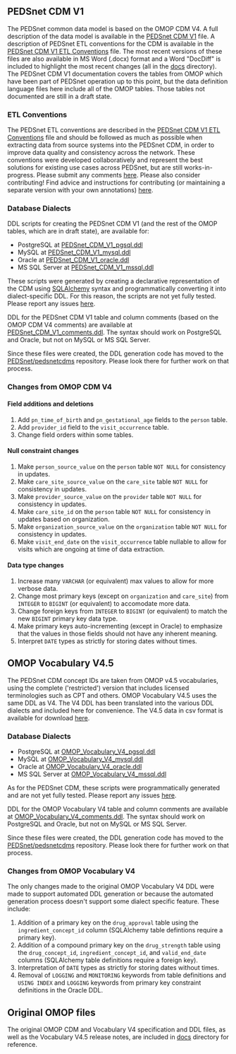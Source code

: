 ## PEDSnet CDM V1

The PEDSnet common data model is based on the OMOP CDM V4. A full description of the data model is available in the [PEDSnet CDM V1](docs/PEDSnet_CDM_V1.md) file. A description of PEDSnet ETL conventions for the CDM is available in the [PEDSnet CDM V1 ETL Conventions](docs/PEDSnet_CDM_V1_ETL_Conventions.md) file. The most recent versions of these files are also available in MS Word (.docx) format and a Word "DocDiff" is included to highlight the most recent changes (all in the [docs](docs) directory). The PEDSnet CDM V1 documentation covers the tables from OMOP which have been part of PEDSnet operation up to this point, but the data definition language files here include all of the OMOP tables. Those tables not documented are still in a draft state.

### ETL Conventions

The PEDSnet ETL conventions are described in the [PEDSnet CDM V1 ETL Conventions](docs/PEDSnet_CDM_V1_ETL_Conventions.md) file and should be followed as much as possible when extracting data from source systems into the PEDSnet CDM, in order to improve data quality and consistency across the network. These conventions were developed collaboratively and represent the best solutions for existing use cases across PEDSnet, but are still works-in-progress. Please submit any comments [here](https://github.com/PEDSnet/Data_Models/issues). Please also consider contributing! Find advice and instructions for contributing (or maintaining a separate version with your own annotations) [here](CONTRIBUTING.md).

### Database Dialects

DDL scripts for creating the PEDSnet CDM V1 (and the rest of the OMOP tables, which are in draft state), are available for:

- PostgreSQL at [PEDSnet_CDM_V1_pgsql.ddl](PEDSnet_CDM_V1_pgsql.ddl)
- MySQL at [PEDSnet_CDM_V1_mysql.ddl](PEDSnet_CDM_V1_mysql.ddl)
- Oracle at [PEDSnet_CDM_V1_oracle.ddl](PEDSnet_CDM_V1_oracle.ddl)
- MS SQL Server at [PEDSnet_CDM_V1_mssql.ddl](PEDSnet_CDM_V1_mssql.ddl)

These scripts were generated by creating a declarative representation of the CDM using [SQLAlchemy](http://www.sqlalchemy.org/) syntax and programmatically converting it into dialect-specific DDL. For this reason, the scripts are not yet fully tested. Please report any issues [here](https://github.com/PEDSnet/pedsnetcdms/issues).

DDL for the PEDSnet CDM V1 table and column comments (based on the OMOP CDM V4 comments) are available at [PEDSnet_CDM_V1_comments.ddl](PEDSnet_CDM_V1_comments.ddl). The syntax should work on PostgreSQL and Oracle, but not on MySQL or MS SQL Server.

Since these files were created, the DDL generation code has moved to the [PEDSnet/pedsnetcdms](https://github.com/PEDSnet/pedsnetcdms) repository. Please look there for further work on that process.

### Changes from OMOP CDM V4

#### Field additions and deletions

1. Add `pn_time_of_birth` and `pn_gestational_age` fields to the `person` table.
2. Add `provider_id` field to the `visit_occurrence` table.
3. Change field orders within some tables.

#### Null constraint changes

1. Make `person_source_value` on the `person` table `NOT NULL` for consistency in updates.
2. Make `care_site_source_value` on the `care_site` table `NOT NULL` for consistency in updates.
3. Make `provider_source_value` on the `provider` table `NOT NULL` for consistency in updates.
4. Make `care_site_id` on the `person` table `NOT NULL` for consistency in updates based on organization.
5. Make `organization_source_value` on the `organization` table `NOT NULL` for consistency in updates.
6. Make `visit_end_date` on the `visit_occurrence` table nullable to allow for visits which are ongoing at time of data extraction.

#### Data type changes

1. Increase many `VARCHAR` (or equivalent) max values to allow for more verbose data.
2. Change most primary keys (except on `organization` and `care_site`) from `INTEGER` to `BIGINT` (or equivalent) to accomodate more data.
3. Change foreign keys from `INTEGER` to `BIGINT` (or equivalent) to match the new `BIGINT` primary key data type.
4. Make primary keys auto-incrementing (except in Oracle) to emphasize that the values in those fields should not have any inherent meaning.
5. Interpret `DATE` types as strictly for storing dates without times.

## OMOP Vocabulary V4.5

The PEDSnet CDM concept IDs are taken from OMOP v4.5 vocabularies, using the complete ('restricted') version that includes licensed terminologies such as CPT and others. OMOP Vocabulary V4.5 uses the same DDL as V4. The V4 DDL has been translated into the various DDL dialects and included here for convenience. The V4.5 data in csv format is available for download [here](https://drive.google.com/uc?export=download&id=0Bzgq_ix-rkw7ZFpBR0lYcVk4WUU).

### Database Dialects

- PostgreSQL at [OMOP_Vocabulary_V4_pgsql.ddl](OMOP_Vocabulary_V4_pgsql.ddl)
- MySQL at [OMOP_Vocabulary_V4_mysql.ddl](OMOP_Vocabulary_V4_mysql.ddl)
- Oracle at [OMOP_Vocabulary_V4_oracle.ddl](OMOP_Vocabulary_V4_oracle.ddl)
- MS SQL Server at [OMOP_Vocabulary_V4_mssql.ddl](OMOP_Vocabulary_V4_mssql.ddl)

As for the PEDSnet CDM, these scripts were programmatically generated and are not yet fully tested. Please report any issues [here](https://github.com/PEDSnet/pedsnetcdms/issues).

DDL for the OMOP Vocabulary V4 table and column comments are available at [OMOP_Vocabulary_V4_comments.ddl](OMOP_Vocabulary_V4_comments.ddl). The syntax should work on PostgreSQL and Oracle, but not on MySQL or MS SQL Server.

Since these files were created, the DDL generation code has moved to the [PEDSnet/pedsnetcdms](https://github.com/PEDSnet/pedsnetcdms) repository. Please look there for further work on that process.

### Changes from OMOP Vocabulary V4

The only changes made to the original OMOP Vocabulary V4 DDL were made to support automated DDL generation or because the automated generation process doesn't support some dialect specific feature. These include:

1. Addition of a primary key on the `drug_approval` table using the `ingredient_concept_id` column (SQLAlchemy table defintions require a primary key).
2. Addition of a compound primary key on the `drug_strength` table using the `drug_concept_id`, `ingredient_concept_id`, and `valid_end_date` columns (SQLAlchemy table definitions require a foreign key).
3. Interpretation of `DATE` types as strictly for storing dates without times.
4. Removal of `LOGGING` and `MONITORING` keywords from table definitions and `USING INDEX` and `LOGGING` keywords from primary key constraint definitions in the Oracle DDL.

## Original OMOP files

The original OMOP CDM and Vocabulary V4 specification and DDL files, as well as the Vocabulary V4.5 release notes, are included in [docs](docs) directory for reference.
